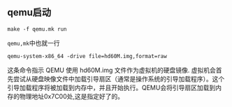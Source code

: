


## qemu启动
```
make -f qemu.mk run
```
`qemu,mk`中也就一行
```
qemu-system-x86_64 -drive file=hd60M.img,format=raw
```
这条命令指示 QEMU 使用 hd60M.img 文件作为虚拟机的硬盘镜像.
虚拟机会首先尝试从硬盘映像文件中加载引导扇区（通常是操作系统的引导加载程序）。这个引导加载程序将被加载到内存中，并且开始执行。QEMU会将引导扇区加载到内存的物理地址0x7C00处,这是指定好了的。